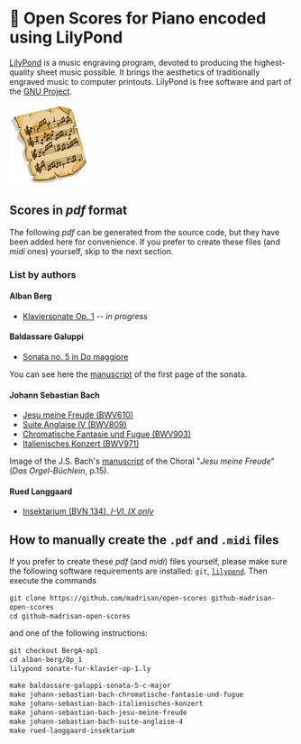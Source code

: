 # :musical_score: Open Scores for Piano encoded using LilyPond

[LilyPond](https://lilypond.org/) is a music engraving program, devoted to producing the highest-quality sheet music possible.
It brings the aesthetics of traditionally engraved music to computer printouts.
LilyPond is free software and part of the [GNU Project](https://gnu.org/).

![Open Musical Scores Logo](images/SheetMusic-icon.png)

## Scores in *pdf* format

The following *pdf* can be generated from the source code, but they have been added here for convenience.
If you prefer to create these files (and *midi* ones) yourself, skip to the next section.

### List by authors

#### Alban Berg

 * [Klaviersonate Op. 1](https://github.com/madrisan/open-scores/blob/BergA-op1/scores/Alban-Berg-Sonate-fur-Klavier-op-1.pdf) -- *in progress*

#### Baldassare Galuppi

 * [Sonata no. 5 in Do maggiore](https://github.com/madrisan/open-scores/blob/main/scores/Baldassare-Galuppi-Sonata-5.pdf)

You can see here the [manuscript](images/baldassare-galuppi-sonata-5-manuscript-1st-page.png) of the first page of the sonata.

#### Johann Sebastian Bach

 * [Jesu meine Freude (BWV610)](https://github.com/madrisan/open-scores/blob/main/scores/JS-Bach-BWV610-Jesu-meine-Freude.pdf)
 * [Suite Anglaise IV (BWV809)](https://github.com/madrisan/open-scores/blob/main/scores/JS-Bach-BWV809-Suite-Anglaise-4.pdf)
 * [Chromatische Fantasie und Fugue (BWV903)](https://github.com/madrisan/open-scores/blob/main/scores/JS-Bach-BWV903-Chromatische-Fantasie-und-Fugue.pdf)
 * [Italienisches Konzert (BWV971)](https://github.com/madrisan/open-scores/blob/main/scores/JS-Bach-BWV971-Italienisches-Konzert.pdf)

Image of the J.S. Bach's [manuscript](images/js-bach-jesu-meine-freude-manuscript.png) of the Choral "*Jesu meine Freude*" (*Das Orgel-Büchlein*, p.15).

#### Rued Langgaard

 * [Insektarium (BVN 134), *I-VI, IX only*](https://github.com/madrisan/open-scores/blob/main/scores/Rued-Langgaard-Insektarium-BVN-134.pdf)

## How to manually create the `.pdf` and `.midi` files

If you prefer to create these *pdf* (and *midi*) files yourself, please make sure the following software requirements are installed: `git`, [`lilypond`](https://lilypond.org/).
Then execute the commands
```
git clone https://github.com/madrisan/open-scores github-madrisan-open-scores
cd github-madrisan-open-scores
```
and one of the following instructions:
```
git checkout BergA-op1
cd alban-berg/Op_1
lilypond sonate-fur-klavier-op-1.ly
```
```
make baldassare-galuppi-sonata-5-c-major
make johann-sebastian-bach-chromatische-fantasie-und-fugue
make johann-sebastian-bach-italienisches-konzert
make johann-sebastian-bach-jesu-meine-freude
make johann-sebastian-bach-suite-anglaise-4
make rued-langgaard-insektarium
```
